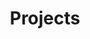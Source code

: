 ---
title: "Projects"
description: "Through my journeys, I've built up some documenation tempaltes. Check them out, give me some feedback. The markdown can be found on the github for this site. https://github.com/overengineeredit/personal_site_v2"
layout: "simple" 
---